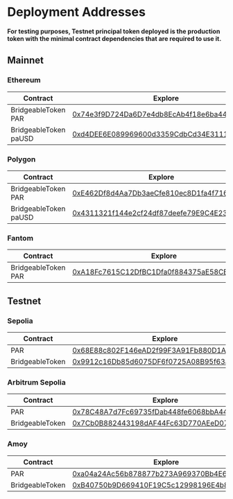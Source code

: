 # Deployment Addresses

**For testing purposes, Testnet principal token deployed is the production token with the minimal contract dependencies that are required to use it.**

## Mainnet

### Ethereum

| Contract              | Explore                                                                                                               |
| --------------------- | --------------------------------------------------------------------------------------------------------------------- |
| BridgeableToken PAR   | [0x74e3f9D724Da6D7e4db8EcAb4f18e6ba44f60e30](https://etherscan.io/address/0x74e3f9D724Da6D7e4db8EcAb4f18e6ba44f60e30) |
| BridgeableToken paUSD | [0xd4DEE6E089969600d3359CdbCd34E3111BC838eB](https://etherscan.io/address/0xd4DEE6E089969600d3359CdbCd34E3111BC838eB) |

### Polygon

| Contract              | Explore                                                                                                                  |
| --------------------- | ------------------------------------------------------------------------------------------------------------------------ |
| BridgeableToken PAR   | [0xE462Df8d4Aa7Db3aeCfe810ec8D1fa4f716BC9a8](https://polygonscan.com/address/0xE462Df8d4Aa7Db3aeCfe810ec8D1fa4f716BC9a8) |
| BridgeableToken paUSD | [0x4311321f144e2cf24df87deefe79E9C4E232273b](https://polygonscan.com/address/0x4311321f144e2cf24df87deefe79E9C4E232273b) |

### Fantom

| Contract            | Explore                                                                                                              |
| ------------------- | -------------------------------------------------------------------------------------------------------------------- |
| BridgeableToken PAR | [0xA18Fc7615C12DfBC1Dfa0f884375aE58CB930BD3](https://ftmscan.com/address/0xA18Fc7615C12DfBC1Dfa0f884375aE58CB930BD3) |

## Testnet

### Sepolia

| Contract        | Explore                                                                                                                       |
| --------------- | ----------------------------------------------------------------------------------------------------------------------------- |
| PAR             | [0x68E88c802F146eAD2f99F3A91Fb880D1A2509672](https://sepolia.etherscan.io/address/0x68E88c802F146eAD2f99F3A91Fb880D1A2509672) |
| BridgeableToken | [0x9912c16Db85d6075DF6f0725A08B95f63a11A172](https://sepolia.etherscan.io/address/0x9912c16Db85d6075DF6f0725A08B95f63a11A172) |

### Arbitrum Sepolia

| Contract        | Explore                                                                                                                      |
| --------------- | ---------------------------------------------------------------------------------------------------------------------------- |
| PAR             | [0x78C48A7d7Fc69735fDab448fe6068bbA44a920E6](https://sepolia.arbiscan.io/address/0x78C48A7d7Fc69735fDab448fe6068bbA44a920E6) |
| BridgeableToken | [0x7Cb0B882443198dAF44Fc63D770AEeD07Cf14AF9](https://sepolia.arbiscan.io/address/0x7Cb0B882443198dAF44Fc63D770AEeD07Cf14AF9) |

### Amoy

| Contract        | Explore                                                                                                                       |
| --------------- | ----------------------------------------------------------------------------------------------------------------------------- |
| PAR             | [0xa04a24Ac56b878877b273A969370Bb4E6e0196e5](https://amoy.polygonscan.com/address/0xa04a24Ac56b878877b273A969370Bb4E6e0196e5) |
| BridgeableToken | [0xB40750b9D669410F19C5c12998196E4b886A54b8](https://amoy.polygonscan.com/address/0xB40750b9D669410F19C5c12998196E4b886A54b8) |
